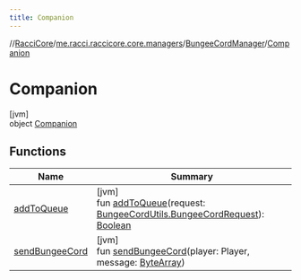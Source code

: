 ```yaml
---
title: Companion
---
```

//[RacciCore](../../../../index.html)/[me.racci.raccicore.core.managers](../../index.html)/[BungeeCordManager](../index.html)/[Companion](index.html)



# Companion



[jvm]\
object [Companion](index.html)



## Functions


| Name | Summary |
|---|---|
| [addToQueue](add-to-queue.html) | [jvm]<br>fun [addToQueue](add-to-queue.html)(request: [BungeeCordUtils.BungeeCordRequest](../../../me.racci.raccicore.api.utils.minecraft/-bungee-cord-utils/-bungee-cord-request/index.html)): [Boolean](https://kotlinlang.org/api/latest/jvm/stdlib/kotlin/-boolean/index.html) |
| [sendBungeeCord](send-bungee-cord.html) | [jvm]<br>fun [sendBungeeCord](send-bungee-cord.html)(player: Player, message: [ByteArray](https://kotlinlang.org/api/latest/jvm/stdlib/kotlin/-byte-array/index.html)) |

